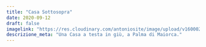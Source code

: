 ```yaml
---
title: "Casa Sottosopra"
date: 2020-09-12
draft: false
imagelink: "https://res.cloudinary.com/antoniosite/image/upload/v1600028976/Foto/47694318_295915974608009_5403639844213030092_n.jpg_kjq8ko.jpg"
descrizione_meta: "Una Casa a testa in giù, a Palma di Maiorca."
---
```

